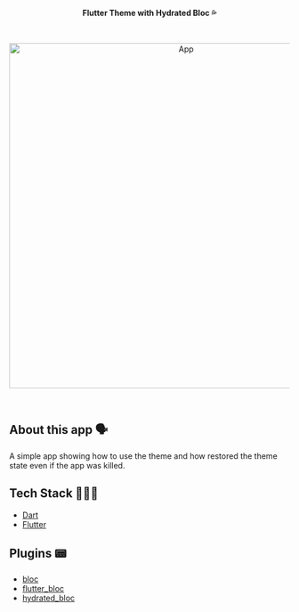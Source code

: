 <!-- header section -->
<p align="center">
  <span><b>Flutter Theme with Hydrated Bloc 💦 </b></span><br/>
</p>
<!-- header section END -->

<br/>

<!-- show case/gif section -->
<p align="center">
    <img alt="App" height="620" src="https://i.imgur.com/WL2Hekd.gif" />
</p>
<!-- show case/gif section END -->

<br/>

<!-- about app and course section -->

## About this app 🗣

A simple app showing how to use the theme and how restored the theme state even
if the app was killed.

## Tech Stack 👩🏾‍💻

- [Dart](https://dart.dev/)
- [Flutter](https://flutter.dev/)

## Plugins 📟

- [bloc](https://pub.dev/packages/bloc)
- [flutter_bloc](https://pub.dev/packages/flutter_bloc)
- [hydrated_bloc](https://pub.dev/packages/hydrated_bloc)

<!-- about app and course section END -->


